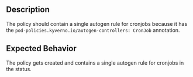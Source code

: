 ## Description

The policy should contain a single autogen rule for cronjobs because it has the `pod-policies.kyverno.io/autogen-controllers: CronJob` annotation.

## Expected Behavior

The policy gets created and contains a single autogen rule for cronjobs in the status.
